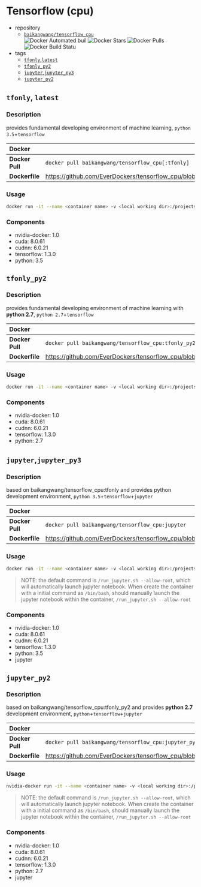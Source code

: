 # Tensorflow (cpu)

* repository
    * [`baikangwang/tensorflow_cpu`](https://hub.docker.com/r/baikangwang/tensorflow_cpu/)  
      ![Docker Automated buil](https://img.shields.io/docker/automated/baikangwang/tensorflow_cpu.svg)
      ![Docker Stars](https://img.shields.io/docker/stars/baikangwang/tensorflow_cpu.svg)
      ![Docker Pulls](https://img.shields.io/docker/pulls/baikangwang/tensorflow_cpu.svg)
      ![Docker Build Statu](https://img.shields.io/docker/build/baikangwang/tensorflow_cpu.svg)
* tags
    * [`tfonly`,`latest`](#tfonly-latest)
    * [`tfonly_py2`](#tfonly_py2)
    * [`jupyter`,`jupyter_py3`](#jupyter-jupyter_py3)
    * [`jupyter_py2`](#jupyter_py2)

## `tfonly`, `latest`

### Description

provides fundamental developing environment of machine learning, `python 3.5`+`tensorflow`

|Docker||
|:---|:---|
|__Docker Pull__|`docker pull baikangwang/tensorflow_cpu[:tfonly]`|
|__Dockerfile__|<https://github.com/EverDockers/tensorflow_cpu/blob/tfonly/Dockerfile>|

### Usage

```bash
docker run -it --name <container name> -v <local working dir>:/projects -p <host port>:6006 baikangwang/tensorflow_cpu:tfonly [/bin/bash] 
```

### Components

* nvidia-docker: 1.0
* cuda: 8.0.61
* cudnn: 6.0.21
* tensorflow: 1.3.0
* python: 3.5

## `tfonly_py2`

### Description

provides fundamental developing environment of machine learning with __python 2.7__, `python 2.7`+`tensorflow`

|Docker||
|:---|:---|
|__Docker Pull__|`docker pull baikangwang/tensorflow_cpu:tfonly_py2`|
|__Dockerfile__|<https://github.com/EverDockers/tensorflow_cpu/blob/tfonly2/Dockerfile>|

### Usage

```bash
docker run -it --name <container name> -v <local working dir>:/projects -p <host port>:6006 baikangwang/tensorflow_cpu:tfonly_py2 [/bin/bash] 
```

### Components

* nvidia-docker: 1.0
* cuda: 8.0.61
* cudnn: 6.0.21
* tensorflow: 1.3.0
* python: 2.7

## `jupyter`,`jupyter_py3`

### Description

based on baikangwang/tensorflow_cpu:tfonly and provides python development environment,
`python 3.5`+`tensorflow`+`jupyter`

|Docker||
|:---|:---|
|__Docker Pull__|`docker pull baikangwang/tensorflow_cpu:jupyter`|
|__Dockerfile__|<https://github.com/EverDockers/tensorflow_cpu/blob/jupyter2/Dockerfile>|

### Usage

```bash
docker run -it --name <container name> -v <local working dir>:/projects -p <host port>:8888 baikangwang/tensorflow_cpu:jupyter [/bin/bash]
```

> NOTE: the default command is `/run_jupyter.sh --allow-root`, which will automatically launch jupyter notebook.
When create the container with a initial command as `/bin/bash`, should manually launch the jupyter notebook within
the container, `/run_jupyter.sh --allow-root`

### Components

* nvidia-docker: 1.0
* cuda: 8.0.61
* cudnn: 6.0.21
* tensorflow: 1.3.0
* python: 3.5
* jupyter

## `jupyter_py2`

### Description

based on baikangwang/tensorflow_cpu:tfonly_py2 and provides __python 2.7__ development environment,
`python`+`tensorflow`+`jupyter`

|Docker||
|:---|:---|
|__Docker Pull__|`docker pull baikangwang/tensorflow_cpu:jupyter_py2`|
|__Dockerfile__|<https://github.com/EverDockers/tensorflow_cpu/blob/jupyter2/Dockerfile>|

### Usage

```bash
nvidia-docker run -it --name <container name> -v <local working dir>:/projects -p <host port>:8888 baikangwang/tensorflow_cpu:jupyter_py2 [/bin/bash]
```

> NOTE: the default command is `/run_jupyter.sh --allow-root`, which will automatically launch jupyter notebook.
When create the container with a initial command as `/bin/bash`, should manually launch the jupyter notebook within
the container, `/run_jupyter.sh --allow-root`

### Components

* nvidia-docker: 1.0
* cuda: 8.0.61
* cudnn: 6.0.21
* tensorflow: 1.3.0
* python: 2.7
* jupyter


